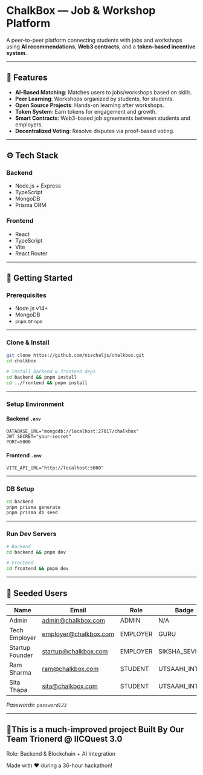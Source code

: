 # ChalkBox — Job & Workshop Platform


A peer-to-peer platform connecting students with jobs and workshops using **AI recommendations**, **Web3 contracts**, and a **token-based incentive system**.

---

## 🚀 Features

- **AI-Based Matching**: Matches users to jobs/workshops based on skills.
- **Peer Learning**: Workshops organized by students, for students.
- **Open Source Projects**: Hands-on learning after workshops.
- **Token System**: Earn tokens for engagement and growth.
- **Smart Contracts**: Web3-based job agreements between students and employers.
- **Decentralized Voting**: Resolve disputes via proof-based voting.

---

## ⚙️ Tech Stack

### Backend
- Node.js + Express
- TypeScript
- MongoDB
- Prisma ORM

### Frontend
- React
- TypeScript
- Vite
- React Router

---

## 🧪 Getting Started

### Prerequisites
- Node.js v14+
- MongoDB
- `pnpm` or `npm`

---

### Clone & Install

```bash
git clone https://github.com/nischaljs/chalkbox.git
cd chalkbox

# Install backend & frontend deps
cd backend && pnpm install
cd ../frontend && pnpm install
```

---

### Setup Environment

#### Backend `.env`
```env
DATABASE_URL="mongodb://localhost:27017/chalkbox"
JWT_SECRET="your-secret"
PORT=5000
```

#### Frontend `.env`
```env
VITE_API_URL="http://localhost:5000"
```

---

### DB Setup

```bash
cd backend
pnpm prisma generate
pnpm prisma db seed
```

---

### Run Dev Servers

```bash
# Backend
cd backend && pnpm dev

# Frontend
cd frontend && pnpm dev
```

---

## 👥 Seeded Users

| Name         | Email              | Role     | Badge             | Tokens |
|--------------|--------------------|----------|-------------------|--------|
| Admin        | admin@chalkbox.com | ADMIN    | N/A               | 1000   |
| Tech Employer| employer@chalkbox.com | EMPLOYER | GURU              | 500    |
| Startup Founder | startup@chalkbox.com | EMPLOYER | SIKSHA_SEVI     | 300    |
| Ram Sharma   | ram@chalkbox.com   | STUDENT  | UTSAAHI_INTERN    | 100    |
| Sita Thapa   | sita@chalkbox.com  | STUDENT  | UTSAAHI_INTERN    | 50     |

*Passwords: `password123`*

---

## 🏁This is a much-improved project Built By Our Team Trionerd @ IICQuest 3.0  
Role: Backend & Blockchain + AI Integration

Made with ❤️ during a 36-hour hackathon!
